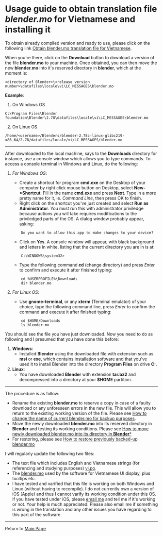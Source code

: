 # Usage guide to obtain translation file *blender.mo* for Vietnamese and installing it
To obtain already compiled version and ready to use, please click on the following link [Obtain blender.mo translation file for Vietnamese](https://github.com/hoangduytran/blender-internationalisation/blob/master/trunk/locale/vi/LC_MESSAGES/blender.mo).

When you're there, click on the **Download** button to download a version of the file **blender.mo** to your machine. Once obtained, you can then move the new **blender.mo** into it's reserved directory in **blender**, which at the moment is:

```
<directory of Blender>\<release version number>\datafiles\locale\vi\LC_MESSAGES\blender.mo
```
**Example**:
1. On Windows OS
```shell
C:\Program Files\Blender foundation\Blender\2.78\datafiles\locale\vi\LC_MESSAGES\blender.mo
```
2. On Linux OS
```shell
/home/<username>/Blenders/blender-2.78c-linux-glibc219-x86_64/2.78/datafiles/locale/vi/LC_MESSAGES/blender.mo
```
---
After downloaded to the local machine, says to the **Downloads** directory for instance, use a console window which allows you to type commands. To access a console terminal in Windows and Linux, do the following:

1. *For Windows OS*:

    - Create a shortcut for program **cmd.exe** on the Desktop of your computer by right click mouse button on Desktop, select **New->Shortcut**. Fill in the name **cmd.exe** and press **Next**. Type in a more pretty name for it, ie. *Command Line*, then press OK to finish.
    - Right click on the shortcut you've just created and select **Run as Administrator**. You must run this with administrator priviledge because actions you will take requires modifications to the priviledged parts of the OS. A dialog window probably appear, asking: 
    ``` 
        Do you want to allow this app to make changes to your device?
    ```   
    - Click on **Yes**. A console window will appear, with black background and letters in white, listing that the current directory you are in is at:    
    ```
        C:\WINDOWS\system32>
    ```
    - Type the following command **cd** (change directory) and press *Enter* to confirm and execute it after finished typing:
    ```batch
        cd %USERPROFILE%\Downloads
        dir blender.mo
    ```

2. *For Linux OS*: 
    - Use **gnome-terminal**, or any **xterm** (Terminal emulator) of your choice, type the following command line, press *Enter* to confirm the command and execute it after finished typing:
    ```shell
        cd $HOME/Downloads
        ls blender.mo
    ```
You should see the file you have just downloaded. Now you need to do as following and I presumed that you have done this before:

1. **Windows**: 
    - Installed **Blender** using the downloaded file with extension such as **msi** or **exe**, which contains installation software and that you've used it to install Blender into the directory **Program Files** on drive **C:**.
2. **Linux**:
    - You have downloaded **Blender** with extension **tar.bz2** and decompressed into a directory at your **$HOME** partition.
---
The procedure is as follow:
- Rename the existing **blender.mo** to reserve a copy in case of a faulty download or any unforeseen errors in the new file. This will allow you to return to the existing working version of the file. Please see [How to change the name of current blender.mo for backup purposes](en_rename_blender_mo.md).
- Move the newly downloaded **blender.mo** into its reserved directory in **Blender** and testing its working conditions. Please see [How to move newly downloaded blender.mo into its directory in **Blender***](en_move_new_blender_mo_into_place.md)
- For restoring, please see [How to restore previously backed-up blender.mo](en_restore_from_backup_blender_mo.md)

I will regularly update the following two files:

+ The text file which includes English and Vietnamese strings (for referencing and studying purposes) [vi.po](https://github.com/hoangduytran/blender-internationalisation/blob/master/trunk/po/vi.po).
+ The [blender.mo](https://github.com/hoangduytran/blender-internationalisation/blob/master/trunk/locale/vi/LC_MESSAGES/blender.mo) used by the software for Vietnamese UI display, plus tooltips etc.
+ I have tested and varified that this file is working on both Windows and Linux (without having to recompile). I do not currently own a version of iOS (Apple) and thus I cannot varify its working condition under this OS. If you have tested under iOS, please [email me](mailto:hoangduytran1960@gmail.com) and tell me if it's working or not. Your help is much appreciated. Please also email me if something is wrong in the translation and any other issues you have regarding to this part of the software.
---
Return to [Main Page](https://github.com/hoangduytran/blender-internationalisation)
